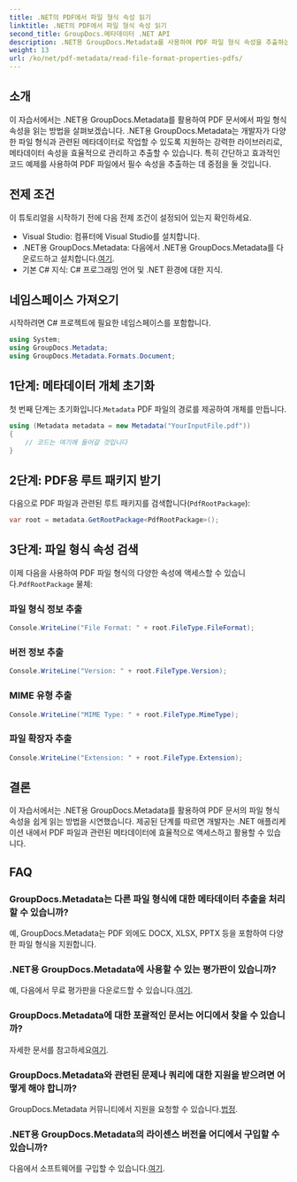 ```yaml
---
title: .NET의 PDF에서 파일 형식 속성 읽기
linktitle: .NET의 PDF에서 파일 형식 속성 읽기
second_title: GroupDocs.메타데이터 .NET API
description: .NET용 GroupDocs.Metadata를 사용하여 PDF 파일 형식 속성을 추출하는 방법을 알아보세요. 간단한 C#을 사용하여 메타데이터 관리에 대해 알아보세요.
weight: 13
url: /ko/net/pdf-metadata/read-file-format-properties-pdfs/
---
```

## 소개
이 자습서에서는 .NET용 GroupDocs.Metadata를 활용하여 PDF 문서에서 파일 형식 속성을 읽는 방법을 살펴보겠습니다. .NET용 GroupDocs.Metadata는 개발자가 다양한 파일 형식과 관련된 메타데이터로 작업할 수 있도록 지원하는 강력한 라이브러리로, 메타데이터 속성을 효율적으로 관리하고 추출할 수 있습니다. 특히 간단하고 효과적인 코드 예제를 사용하여 PDF 파일에서 필수 속성을 추출하는 데 중점을 둘 것입니다.
## 전제 조건
이 튜토리얼을 시작하기 전에 다음 전제 조건이 설정되어 있는지 확인하세요.
- Visual Studio: 컴퓨터에 Visual Studio를 설치합니다.
-  .NET용 GroupDocs.Metadata: 다음에서 .NET용 GroupDocs.Metadata를 다운로드하고 설치합니다.[여기](https://releases.groupdocs.com/metadata/net/).
- 기본 C# 지식: C# 프로그래밍 언어 및 .NET 환경에 대한 지식.

## 네임스페이스 가져오기
시작하려면 C# 프로젝트에 필요한 네임스페이스를 포함합니다.
```csharp
using System;
using GroupDocs.Metadata;
using GroupDocs.Metadata.Formats.Document;
```
## 1단계: 메타데이터 개체 초기화
 첫 번째 단계는 초기화입니다.`Metadata` PDF 파일의 경로를 제공하여 개체를 만듭니다.
```csharp
using (Metadata metadata = new Metadata("YourInputFile.pdf"))
{
    // 코드는 여기에 들어갈 것입니다
}
```
## 2단계: PDF용 루트 패키지 받기
다음으로 PDF 파일과 관련된 루트 패키지를 검색합니다(`PdfRootPackage`):
```csharp
var root = metadata.GetRootPackage<PdfRootPackage>();
```
## 3단계: 파일 형식 속성 검색
 이제 다음을 사용하여 PDF 파일 형식의 다양한 속성에 액세스할 수 있습니다.`PdfRootPackage` 물체:
### 파일 형식 정보 추출
```csharp
Console.WriteLine("File Format: " + root.FileType.FileFormat);
```
### 버전 정보 추출
```csharp
Console.WriteLine("Version: " + root.FileType.Version);
```
### MIME 유형 추출
```csharp
Console.WriteLine("MIME Type: " + root.FileType.MimeType);
```
### 파일 확장자 추출
```csharp
Console.WriteLine("Extension: " + root.FileType.Extension);
```

## 결론
이 자습서에서는 .NET용 GroupDocs.Metadata를 활용하여 PDF 문서의 파일 형식 속성을 쉽게 읽는 방법을 시연했습니다. 제공된 단계를 따르면 개발자는 .NET 애플리케이션 내에서 PDF 파일과 관련된 메타데이터에 효율적으로 액세스하고 활용할 수 있습니다.

## FAQ
### GroupDocs.Metadata는 다른 파일 형식에 대한 메타데이터 추출을 처리할 수 있습니까?
예, GroupDocs.Metadata는 PDF 외에도 DOCX, XLSX, PPTX 등을 포함하여 다양한 파일 형식을 지원합니다.
### .NET용 GroupDocs.Metadata에 사용할 수 있는 평가판이 있습니까?
 예, 다음에서 무료 평가판을 다운로드할 수 있습니다.[여기](https://releases.groupdocs.com/).
### GroupDocs.Metadata에 대한 포괄적인 문서는 어디에서 찾을 수 있습니까?
 자세한 문서를 참고하세요[여기](https://tutorials.groupdocs.com/metadata/net/).
### GroupDocs.Metadata와 관련된 문제나 쿼리에 대한 지원을 받으려면 어떻게 해야 합니까?
 GroupDocs.Metadata 커뮤니티에서 지원을 요청할 수 있습니다.[법정](https://forum.groupdocs.com/c/metadata/14).
### .NET용 GroupDocs.Metadata의 라이센스 버전을 어디에서 구입할 수 있습니까?
 다음에서 소프트웨어를 구입할 수 있습니다.[여기](https://purchase.groupdocs.com/buy).